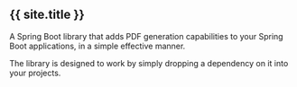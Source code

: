 ---
---
## {{ site.title }}

A Spring Boot library that adds PDF generation capabilities to your Spring Boot applications, in a simple effective manner.

The library is designed to work by simply dropping a dependency on it into your projects.

